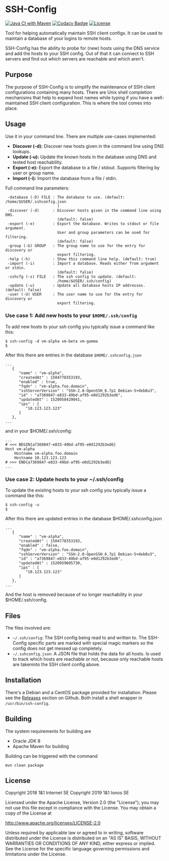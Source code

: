 SSH-Config
===================
[![Java CI with Maven](https://github.com/1and1/ssh-config/actions/workflows/maven.yml/badge.svg)](https://github.com/1and1/ssh-config/actions/workflows/maven.yml)
[![Codacy Badge](https://api.codacy.com/project/badge/Grade/e2354f91e2ab4fb48f6e460a0ab1ad99)](https://www.codacy.com/app/sfuhrm/ssh-config?utm_source=github.com&amp;utm_medium=referral&amp;utm_content=1and1/ssh-config&amp;utm_campaign=Badge_Grade)
[![License](https://img.shields.io/badge/License-Apache%202.0-blue.svg)](https://opensource.org/licenses/Apache-2.0)

Tool for helping automatically maintain SSH client configs.
It can be used to maintain a database of your logins to remote hosts.

SSH-Config has the ability to probe for (new) hosts using the
DNS service and add the hosts to your SSH config.
Out of that it can connect to SSH servers and find out which servers are reachable and which aren't.

## Purpose

The purpose of SSH-Config is to simplify the maintenance of SSH client configurations
containing many hosts. There are Unix shell completion mechanisms that help to
expand host names while typing if you have a well-maintained SSH client configuration.
This is where the tool comes into place.

## Usage

Use it in your command line. There are multiple use-cases implemented:
* **Discover (-d):** Discover new hosts given in the command line using DNS lookups.
* **Update (-u):** Update the known hosts in the database using DNS and tested host reachability. 
* **Export (-e):** Export the database to a file / stdout. Supports filtering by user or group name.
* **Import (-i):** Import the database from a file / stdin. 


Full command line parameters:
```
 -database (-D) FILE : The database to use. (default: /home/$USER/.sshconfig.json
                       )
 -discover (-d)      : Discover hosts given in the command line using DNS.
                       (default: false)
 -export (-e)        : Export the database. Writes to stdout or file argument.
                       User and group parameters can be used for filtering.
                       (default: false)
 -group (-G) GROUP   : The group name to use for the entry for discovery or
                       export filtering.
 -help (-h)          : Show this command line help. (default: true)
 -import (-i)        : Import a database. Reads either from argument or stdin.
                       (default: false)
 -sshcfg (-s) FILE   : The ssh config to update. (default:
                       /home/$USER/.ssh/config)
 -update (-u)        : Update all database hosts IP addresses. (default: false)
 -user (-U) USER     : The user name to use for the entry for discovery or
                       export filtering.
```

### Use case 1: Add new hosts to your `$HOME/.ssh/config`

To add new hosts to your ssh config you typically issue a command like this:

```
$ ssh-config -d vm-alpha vm-beta vm-gamma
$
```

After this there are entries in the database `$HOME/.sshconfig.json`

```
...
   {
      "name" : "vm-alpha",
      "createdAt" : 1504778353193,
      "enabled" : true,
      "fqdn" : "vm-alpha.foo.domain",
      "sshServerVersion" : "SSH-2.0-OpenSSH_6.7p1 Debian-5+deb8u3",
      "id" : "a7369847-e833-49bd-af95-e0d1292b3ed6",
      "updatedAt" : 1520958429041,
      "ips" : [
         "10.123.123.123"
      ]
   },
...
```

and in your $HOME/.ssh/config:

```
...
# <<< BEGIN{a7369847-e833-49bd-af95-e0d1292b3ed6}
Host vm-alpha
	Hostname vm-alpha.foo.domain
	Hostname 10.123.123.123
# >>> END{a7369847-e833-49bd-af95-e0d1292b3ed6}
...
```

### Use case 2: Update hosts to your ~/.ssh/config

To update the existing hosts to your ssh config you typically issue a command like this:

```
$ ssh-config -u
$
```

After this there are updated entries in the database $HOME/.sshconfig.json

```
...
   {
      "name" : "vm-alpha",
      "createdAt" : 1504778353193,
      "enabled" : false,
      "fqdn" : "vm-alpha.foo.domain",
      "sshServerVersion" : "SSH-2.0-OpenSSH_6.7p1 Debian-5+deb8u3",
      "id" : "a7369847-e833-49bd-af95-e0d1292b3ed6",
      "updatedAt" : 1520959605730,
      "ips" : [
         "10.123.123.123"
      ]
   },
...
```

And the host is removed because of no longer reachability in your $HOME/.ssh/config.

## Files

The files involved are:
* `~/.ssh/config`: The SSH config being read to and written to. The SSH-Config specific parts are marked with special magic markers so the config does not get messed up completely.
* `~/.sshconfig.json`: A JSON file that holds the data for all hosts. Is used to track which hosts are reachable or not, because only reachable hosts are takeninto the SSH client config above.

## Installation

There's a Debian and a CentOS package provided for installation.
Please see the [Releases](https://github.com/1and1/ssh-config/releases) section on Github.
Both install a shell wrapper in `/usr/bin/ssh-config`.

## Building

The system requirements for building are
* Oracle JDK 8
* Apache Maven for building

Building can be triggered with the command
```
mvn clean package
```

## License

Copyright 2018 1&1 Internet SE
Copyright 2019 1&1 Ionos SE

Licensed under the Apache License, Version 2.0 (the "License"); you may not use this file except in compliance with the License. You may obtain a copy of the License at

http://www.apache.org/licenses/LICENSE-2.0

Unless required by applicable law or agreed to in writing, software distributed under the License is distributed on an "AS IS" BASIS, WITHOUT WARRANTIES OR CONDITIONS OF ANY KIND, either express or implied. See the License for the specific language governing permissions and limitations under the License.
